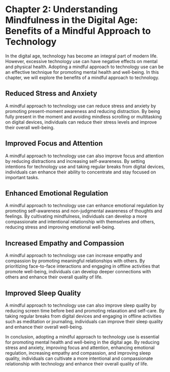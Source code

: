 Chapter 2: Understanding Mindfulness in the Digital Age: Benefits of a Mindful Approach to Technology
=====================================================================================================

In the digital age, technology has become an integral part of modern life. However, excessive technology use can have negative effects on mental and physical health. Adopting a mindful approach to technology use can be an effective technique for promoting mental health and well-being. In this chapter, we will explore the benefits of a mindful approach to technology.

Reduced Stress and Anxiety
--------------------------

A mindful approach to technology use can reduce stress and anxiety by promoting present-moment awareness and reducing distraction. By being fully present in the moment and avoiding mindless scrolling or multitasking on digital devices, individuals can reduce their stress levels and improve their overall well-being.

Improved Focus and Attention
----------------------------

A mindful approach to technology use can also improve focus and attention by reducing distractions and increasing self-awareness. By setting intentions for technology use and taking regular breaks from digital devices, individuals can enhance their ability to concentrate and stay focused on important tasks.

Enhanced Emotional Regulation
-----------------------------

A mindful approach to technology use can enhance emotional regulation by promoting self-awareness and non-judgmental awareness of thoughts and feelings. By cultivating mindfulness, individuals can develop a more compassionate and intentional relationship with themselves and others, reducing stress and improving emotional well-being.

Increased Empathy and Compassion
--------------------------------

A mindful approach to technology use can increase empathy and compassion by promoting meaningful relationships with others. By prioritizing face-to-face interactions and engaging in offline activities that promote well-being, individuals can develop deeper connections with others and enhance their overall quality of life.

Improved Sleep Quality
----------------------

A mindful approach to technology use can also improve sleep quality by reducing screen time before bed and promoting relaxation and self-care. By taking regular breaks from digital devices and engaging in offline activities such as meditation or journaling, individuals can improve their sleep quality and enhance their overall well-being.

In conclusion, adopting a mindful approach to technology use is essential for promoting mental health and well-being in the digital age. By reducing stress and anxiety, improving focus and attention, enhancing emotional regulation, increasing empathy and compassion, and improving sleep quality, individuals can cultivate a more intentional and compassionate relationship with technology and enhance their overall quality of life.


